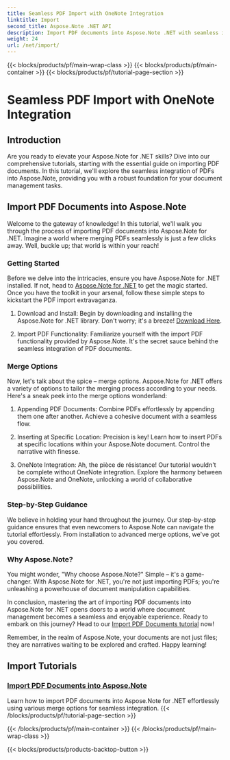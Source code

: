 ```yaml
---
title: Seamless PDF Import with OneNote Integration
linktitle: Import
second_title: Aspose.Note .NET API
description: Import PDF documents into Aspose.Note .NET with seamless integration using various merge options. Learn with step-by-step tutorials, including OneNote integration.
weight: 24
url: /net/import/
---
```


{{< blocks/products/pf/main-wrap-class >}}
{{< blocks/products/pf/main-container >}}
{{< blocks/products/pf/tutorial-page-section >}}

# Seamless PDF Import with OneNote Integration


## Introduction

Are you ready to elevate your Aspose.Note for .NET skills? Dive into our comprehensive tutorials, starting with the essential guide on importing PDF documents. In this tutorial, we'll explore the seamless integration of PDFs into Aspose.Note, providing you with a robust foundation for your document management tasks.

## Import PDF Documents into Aspose.Note

Welcome to the gateway of knowledge! In this tutorial, we'll walk you through the process of importing PDF documents into Aspose.Note for .NET. Imagine a world where merging PDFs seamlessly is just a few clicks away. Well, buckle up; that world is within your reach!

### Getting Started

Before we delve into the intricacies, ensure you have Aspose.Note for .NET installed. If not, head to [Aspose.Note for .NET](https://products.aspose.com/note/net) to get the magic started. Once you have the toolkit in your arsenal, follow these simple steps to kickstart the PDF import extravaganza.

1. Download and Install: Begin by downloading and installing the Aspose.Note for .NET library. Don't worry; it's a breeze! [Download Here](https://downloads.aspose.com/note/net).

2. Import PDF Functionality: Familiarize yourself with the import PDF functionality provided by Aspose.Note. It's the secret sauce behind the seamless integration of PDF documents.

### Merge Options

Now, let's talk about the spice – merge options. Aspose.Note for .NET offers a variety of options to tailor the merging process according to your needs. Here's a sneak peek into the merge options wonderland:

1. Appending PDF Documents: Combine PDFs effortlessly by appending them one after another. Achieve a cohesive document with a seamless flow.

2. Inserting at Specific Location: Precision is key! Learn how to insert PDFs at specific locations within your Aspose.Note document. Control the narrative with finesse.

3. OneNote Integration: Ah, the pièce de résistance! Our tutorial wouldn't be complete without OneNote integration. Explore the harmony between Aspose.Note and OneNote, unlocking a world of collaborative possibilities.

### Step-by-Step Guidance

We believe in holding your hand throughout the journey. Our step-by-step guidance ensures that even newcomers to Aspose.Note can navigate the tutorial effortlessly. From installation to advanced merge options, we've got you covered.

### Why Aspose.Note?

You might wonder, "Why choose Aspose.Note?" Simple – it's a game-changer. With Aspose.Note for .NET, you're not just importing PDFs; you're unleashing a powerhouse of document manipulation capabilities.

In conclusion, mastering the art of importing PDF documents into Aspose.Note for .NET opens doors to a world where document management becomes a seamless and enjoyable experience. Ready to embark on this journey? Head to our [Import PDF Documents tutorial](./import-pdf-documents/) now!

Remember, in the realm of Aspose.Note, your documents are not just files; they are narratives waiting to be explored and crafted. Happy learning!
## Import Tutorials
### [Import PDF Documents into Aspose.Note](./import-pdf-documents/)
Learn how to import PDF documents into Aspose.Note for .NET effortlessly using various merge options for seamless integration.
{{< /blocks/products/pf/tutorial-page-section >}}

{{< /blocks/products/pf/main-container >}}
{{< /blocks/products/pf/main-wrap-class >}}

{{< blocks/products/products-backtop-button >}}
